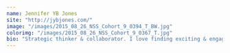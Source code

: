 ```yaml
---
name: Jennifer YB Jones
site: "http://jybjones.com/"
image: "/images/2015_08_26_NSS_Cohort_9_0394_T_BW.jpg"
colorimg: "/images/2015_08_26_NSS_Cohort_9_0367_T.jpg"
bio: "Strategic thinker & collaborator. I love finding exciting & engaging ways business, design, & tech can solve problems. Some of my favorite things: pho, tap dancing , late-night coding and snacking."
---
```

